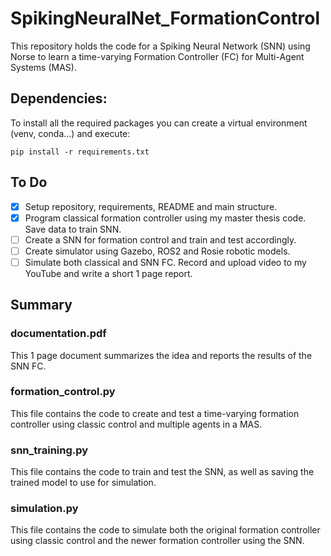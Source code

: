# SpikingNeuralNet_FormationControl
This repository holds the code for a Spiking Neural Network (SNN) using Norse to learn a time-varying Formation Controller (FC) for Multi-Agent Systems (MAS).

## Dependencies:
To install all the required packages you can create a virtual environment (venv, conda...) and execute: 
```
pip install -r requirements.txt
```

## To Do

- [x] Setup repository, requirements, README and main structure.
- [x] Program classical formation controller using my master thesis code. Save data to train SNN.
- [ ] Create a SNN for formation control and train and test accordingly.
- [ ] Create simulator using Gazebo, ROS2 and Rosie robotic models.
- [ ] Simulate both classical and SNN FC. Record and upload video to my YouTube and write a short 1 page report.

## Summary

### documentation.pdf
This 1 page document summarizes the idea and reports the results of the SNN FC.

### formation_control.py
This file contains the code to create and test a time-varying formation controller using classic control and multiple agents in a MAS.

### snn_training.py
This file contains the code to train and test the SNN, as well as saving the trained model to use for simulation.

### simulation.py
This file contains the code to simulate both the original formation controller using classic control and the newer formation controller using the SNN.